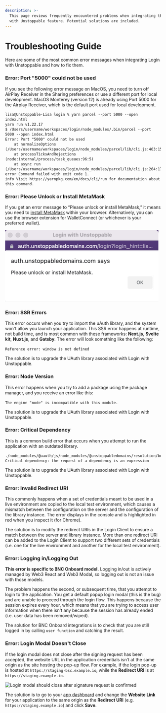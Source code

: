 ```yaml
---
description: >-
  This page reviews frequently encountered problems when integrating the Login
  with Unstoppable feature. Potential solutions are included.
---
```


# Troubleshooting Guide

Here are some of the most common error messages when integrating Login with Unstoppable and how to fix them.&#x20;

### **Error: Port "5000" could not be used**

If you see the following error message on MacOS, you need to turn off AirPlay Receiver in the Sharing preferences or use a different port for local development. MacOS Monterey (version 12) is already using Port 5000 for the Airplay Receiver, which is the default port used for local development.&#x20;

```
lisa@Unstoppable-Lisa login % yarn parcel --port 5000 --open index.html
yarn run v1.22.17
$ /Users/username/workspaces/login/node_modules/.bin/parcel --port 5000 --open index.html
Error: Port "5000" could not be used
    at normalizeOptions (/Users/username/workspaces/login/node_modules/parcel/lib/cli.js:463:15)
    at processTicksAndRejections (node:internal/process/task_queues:96:5)
    at async run (/Users/username/workspaces/login/node_modules/parcel/lib/cli.js:264:17)
error Command failed with exit code 1.
info Visit https://yarnpkg.com/en/docs/cli/run for documentation about this command.
```

### **Error: Please Unlock or Install MetaMask**

If you get an error message to “Please unlock or install MetaMask,” it means you need to [install MetaMask](https://metamask.io/download/) within your browser. Alternatively, you can use the browser extension for WalletConnect (or whichever is your preferred wallet).

![Error Message presented to user if MetaMask is not installed](<../.gitbook/assets/MetaMaskError (1).png>)

### Error: SSR Errors

This error occurs when you try to import the uAuth library, and the system won't allow you launch your application. This SSR error happens at runtime, not build time, and is most common with these frameworks: **Next.js**, **Svelte kit**, **Nuxt.js**, and **Gatsby**. The error will look something like the following:

`Reference error: window is not defined`

The solution is to upgrade the UAuth library associated with Login with Unstoppable.

### Error: Node Version

This error happens when you try to add a package using the package manager, and you receive an error like this:

`The engine "node" is incompatible with this module.`

The solution is to upgrade the UAuth library associated with Login with Unstoppable.

### Error: Critical Dependency

This is a common build error that occurs when you attempt to run the application with an outdated library.

```
./node_modules/@uauth/js/node_modules/@unstoppabledomains/resolution/build/utils/requireOrFail.js
Critical dependency: the request of a dependency is an expression
```

The solution is to upgrade the UAuth library associated with Login with Unstoppable.

### Error: Invalid Redirect URI

This commonly happens when a set of credentials meant to be used in a live environment are copied to the local test environment, which causes a mismatch between the configuration on the server and the configuration of the library instance. The error displays in the console and is highlighted in red when you inspect it (for Chrome).&#x20;

The solution is to modify the redirect URIs in the Login Client to ensure a match between the server and library instance. More than one redirect URI can be added to the Login Client to support two different sets of credentials (i.e. one for the live environment and another for the local test environment).

### Error: Logging in/Logging Out

**This error is specific to BNC Onboard model.** Logging in/out is actively managed by Web3 React and Web3 Modal, so logging out is not an issue with those models.

The problem happens the second, or subsequent time, that you attempt to login to the application. You get a default popup login modal (this is the bug) and are unable to proceed through the login flow. This happens because the session expires every hour, which means that you are trying to access user information when there isn't any because the session has already ended (i.e. user data has been removed/wiped).

The solution for BNC Onboard integrations is to check that you are still logged in by calling `user function` and catching the result.

### Error: Login Modal Doesn't Close

If the login modal does not close after the signing request has been accepted, the website URL in the application credentials isn’t at the same origin as the site hosting the pop-up flow. For example, if the login pop-up is hosted at `https://staging-bsc.example.io`, while the **Redirect URI** is at `https://staging.example.io`.

![Login modal should close after signature request is confirmed](<../../.gitbook/assets/login-modal-doesn't-close.png>)

The solution is to go to your [app dashboard](https://unstoppabledomains.com/app-dashboard) and change the **Website Link** for your application to the same origin as the **Redirect URI** (e.g. `https://staging.example.io`) and click **Save**.